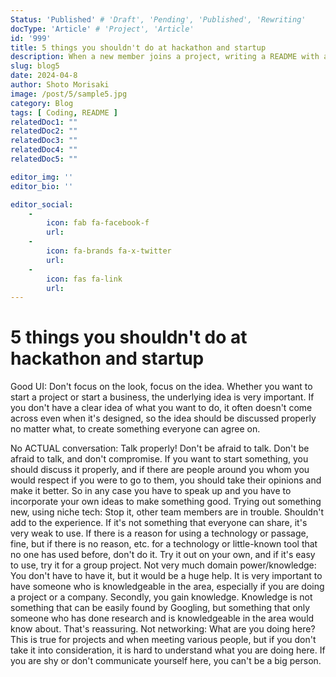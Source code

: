 ```yaml
---
Status: 'Published' # 'Draft', 'Pending', 'Published', 'Rewriting'
docType: 'Article' # 'Project', 'Article'
id: '999'
title: 5 things you shouldn't do at hackathon and startup
description: When a new member joins a project, writing a README with an overview of the project and links to necessary documents will make it easier to understand the project and reduce unnecessary communication costs.
slug: blog5
date: 2024-04-8
author: Shoto Morisaki
image: /post/5/sample5.jpg
category: Blog
tags: [ Coding, README ]
relatedDoc1: ""
relatedDoc2: ""
relatedDoc3: ""
relatedDoc4: ""
relatedDoc5: ""

editor_img: ''
editor_bio: ''

editor_social:
    -
        icon: fab fa-facebook-f
        url: 
    -
        icon: fa-brands fa-x-twitter
        url: 
    - 
        icon: fas fa-link
        url: 
---
```


# 5 things you shouldn't do at hackathon and startup

Good UI: Don't focus on the look, focus on the idea.
Whether you want to start a project or start a business, the underlying idea is very important. If you don't have a clear idea of what you want to do, it often doesn't come across even when it's designed, so the idea should be discussed properly no matter what, to create something everyone can agree on.

No ACTUAL conversation: Talk properly!
Don't be afraid to talk. Don't be afraid to talk, and don't compromise. If you want to start something, you should discuss it properly, and if there are people around you whom you would respect if you were to go to them, you should take their opinions and make it better. So in any case you have to speak up and you have to incorporate your own ideas to make something good.
Trying out something new, using niche tech: Stop it, other team members are in trouble. Shouldn't add to the experience.
If it's not something that everyone can share, it's very weak to use. If there is a reason for using a technology or passage, fine, but if there is no reason, etc. for a technology or little-known tool that no one has used before, don't do it. Try it out on your own, and if it's easy to use, try it for a group project.
Not very much domain power/knowledge: You don't have to have it, but it would be a huge help.
It is very important to have someone who is knowledgeable in the area, especially if you are doing a project or a company. Secondly, you gain knowledge. Knowledge is not something that can be easily found by Googling, but something that only someone who has done research and is knowledgeable in the area would know about. That's reassuring.
Not networking: What are you doing here?
This is true for projects and when meeting various people, but if you don't take it into consideration, it is hard to understand what you are doing here. If you are shy or don't communicate yourself here, you can't be a big person.


